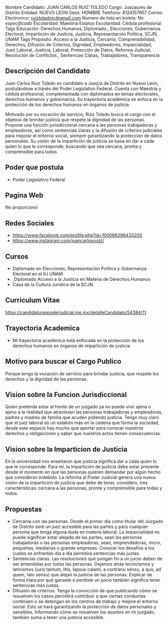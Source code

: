 Nombre Candidato: JUAN CARLOS RUIZ TOLEDO
Cargo: Juezas/es de Distrito
Entidad: NUEVO LEON
Sexo: HOMBRE
Telefono: 8124157857
Correo Electronico: ruiztoledojc@gmail.com
Numero de lista en boleta: *No especificado*
Escolaridad: Maestría
Estatus Escolaridad: Cédula profesional
Tags Educación: Derechos Humanos, Diplomado., Elecciones, Gobernanza Electoral, Impartición de Justicia, Justicia, Representación Política, SCJN, UNAM
Tags Propósito: Acceso a la Justicia, Cercanía, Comprensibilidad, Derechos, Difusión de Criterios, Dignidad, Empleadores, Imparcialidad, Juez Laboral, Justicia, Laboral, Protección de Datos, Reforma Judicial, Resolución de Conflictos., Sentencias Claras, Trabajadores, Transparencia


## Descripción del Candidato 

Juan Carlos Ruiz Toledo es candidato a Juez/a de Distrito en Nuevo León, postulándose a través del Poder Legislativo Federal. Cuenta con Maestría y cédula profesional, complementada con diplomados en temas electorales, derechos humanos y gobernanza. Su trayectoria académica se enfoca en la protección de los derechos humanos en órganos de justicia.

Motivado por su vocación de servicio, Ruiz Toledo busca el cargo con el objetivo de brindar justicia que respete la dignidad de las personas. Propone una función jurisdiccional cercana a las personas trabajadoras y empleadoras, así como sentencias claras y la difusión de criterios judiciales para mejorar el entorno social, siempre garantizando la protección de datos personales. Su visión de la impartición de justicia se basa en dar a cada quien lo que le corresponde, buscando que sea cercana, pronta y comprensible para todos.


## Poder que postula

- Poder Legislativo Federal


## Pagina Web

No proporcionó


## Redes Sociales

- https://www.facebook.com/profile.php?id=100086296433203
- https://www.instagram.com/juancarlosruizt/


## Cursos

- Diplomado en Elecciones, Representación Política y Gobernanza Electoral en el IIJ UNAM
- ,Diplomado Acceso a la Justicia en Materia de Derechos Humanos
- Casa de la Cultura Jurídica de la SCJN


## Curriculum Vitae

https://candidaturaspoderjudicial.ine.mx/detalleCandidato/54384/11


## Trayectoria Academica

- Mi trayectoria académica está enfocada en la protección de los derechos humanos en órganos de impartición de justicia


## Motivo para buscar el Cargo Publico

Porque tengo la vocación de servicio para brindar justicia, que respete los derechos y la dignidad de las personas.


## Vision sobre la Funcion Jurisdiccional

Quien pretenda estar al frente de un juzgado ya no puede vivir ajena o ajeno a la realidad que atraviesan las personas trabajadoras y empleadoras, padres y madres de familia que acuden pidiendo justicia. Tengo muy claro que el juez laboral es un eslabón más en la cadena que forma la sociedad, desde este espacio hay mucho que aportar para conocer nuestros derechos y obligaciones y saber que nuestros actos tienen consecuencias.


## Vision sobre la Imparticion de Justicia

En la universidad nos enseñaron que justicia significa dar a cada quien lo que le corresponde. Para mí, la impartición de justicia debe estar presente desde el momento en que las personas quieren demandar por algún hecho que consideran indebido. La reforma al Poder Judicial genera una nueva visión de la impartición de justicia que debe de tener, considero, tres características: cercana a las personas, pronta y comprensible para todas y todos.


## Propuestas

- Cercanía con las personas. Desde el primer día como titular del Juzgado de Distrito seré un juez accesible para las partes y para cualquier persona que tenga alguna duda en materia laboral. La imparcialidad no puede significar estar alejado de las partes, sean las personas trabajadoras o las personas empleadoras, sean, emprendedoras, micro, pequeñas, medianas o grande empresas. Conocer los desafíos a los cuales se enfrentan día a día permitirá sentencias más justas.
- Sentencias claras. Las resoluciones que pongan fin a un juicio deben de ser entendidas por todas las personas. Dejemos atrás tecnicismos y latinismos (iuris tantum, litis, lapsus calami, a contrariu sensu, a quo, ad quem, lato sensu) que alejan la justicia de las personas. Explicar de forma clara por qué ganaste o perdiste un juicio también significa tener sentencias más justas.
- Difusión de criterios. Tengo la convicción de que publicando cómo se resuelven los casos permitirá contribuir a que ciertas conductas continúen o se detengan en los centros de trabajo y mejore el entorno social. Esto se hará garantizando la protección de datos personales y sensibles. Informando cómo se resuelven los asuntos en mi juzgado, también suma a tener una justicia accesible.

